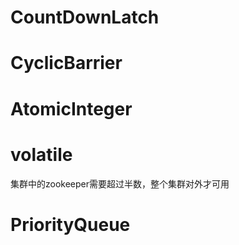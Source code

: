 # CountDownLatch

# CyclicBarrier

# AtomicInteger

# volatile
集群中的zookeeper需要超过半数，整个集群对外才可用

# PriorityQueue


